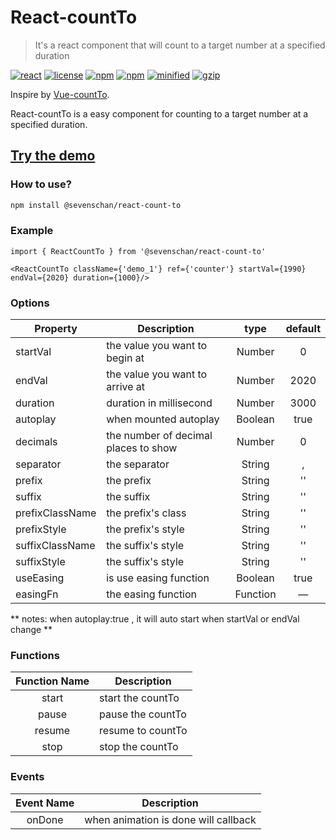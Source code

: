 # React-countTo

> It's a react component that will count to a target number at a specified duration

 [![react](https://img.shields.io/badge/react-16.12.x-brightgreen.svg)](https://reactjs.org/)
 [![license](https://img.shields.io/github/license/mashape/apistatus.svg)](https://github.com/superhos/react-countTo)
 [![npm](https://img.shields.io/npm/v/react-count-to.svg)](https://www.npmjs.com/package/react-count-to)
 [![npm](https://img.shields.io/npm/dm/react-count-to.svg)](https://npmcharts.com/compare/react-count-to)
 [![minified](https://badgen.net/bundlephobia/min/react-count-to)](https://bundlephobia.com/result?p=react-count-to)
 [![gzip](https://badgen.net/bundlephobia/minzip/react-count-to)](https://bundlephobia.com/result?p=react-count-to)

Inspire by [Vue-countTo](https://github.com/PanJiaChen/vue-countTo).

React-countTo is a easy component for counting to a target number at a specified duration.

## [Try the demo](http://superhos.github.io/reactCountTo/demo/)

### How to use?
```bash
npm install @sevenschan/react-count-to
```

### Example

```react
import { ReactCountTo } from '@sevenschan/react-count-to'

<ReactCountTo className={'demo_1'} ref={'counter'} startVal={1990} endVal={2020} duration={1000}/>
```

### Options
|    Property    |    Description   |   type   |	default	|
| -----------------  | ---------------- | :--------: | :----------: |
| startVal       | the value you want to begin at |Number| 0 |
| endVal         | the value you want to arrive at |Number | 2020 |
| duration  | duration in millisecond | Number | 3000 |
| autoplay     | when mounted autoplay | Boolean | true |
| decimals     | the number of decimal places to show | Number | 0 |
| separator     | the separator | String | , |
| prefix     | the prefix | String | '' |
| suffix     | the suffix | String | '' |
| prefixClassName     | the prefix's class| String | '' |
| prefixStyle     | the prefix's style| String | '' |
| suffixClassName     | the suffix's style| String | '' |
| suffixStyle     | the suffix's style| String | '' |
| useEasing     | is use easing function | Boolean | true |
| easingFn     | the easing function | Function | — |

** notes: when autoplay:true , it will auto start when startVal or endVal change **


### Functions
| Function Name | Description   |
| :--------:   | -----  |
|    start    |  start the countTo  |
|    pause   |  pause  the countTo |
|    resume    |  resume to countTo |
|    stop    |  stop the countTo |

### Events
| Event Name | Description   |
| :--------:   | -----  |
|    onDone    |  when animation is done will callback  |